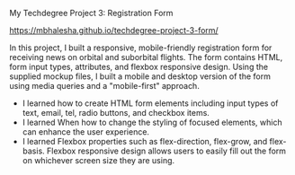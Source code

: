 My Techdegree Project 3: Registration Form

https://mbhalesha.github.io/techdegree-project-3-form/

In this project, I built a responsive, mobile-friendly registration form for receiving news on orbital and suborbital flights. The form contains HTML, form input types, attributes, and flexbox responsive design. Using the supplied mockup files, I built a mobile and desktop version of the form using media queries and a "mobile-first" approach.

- I learned how to create HTML form elements including input types of text, email, tel, radio buttons, and checkbox items. 
- I learned When how to change the styling of focused elements, which can enhance the user experience.
- I learned Flexbox properties such as flex-direction, flex-grow, and flex-basis. Flexbox responsive design allows users to easily fill out the form on whichever screen size they are using.
